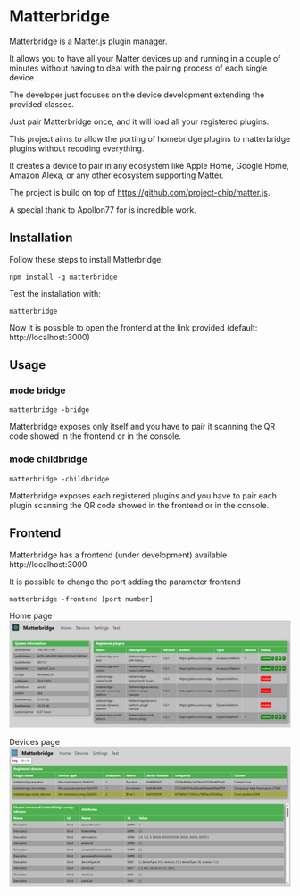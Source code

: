 # Matterbridge

Matterbridge is a Matter.js plugin manager. 

It allows you to have all your Matter devices up and running in a couple of minutes without
having to deal with the pairing process of each single device. 

The developer just focuses on the device development extending the provided classes.

Just pair Matterbridge once, and it will load all your registered plugins.

This project aims to allow the porting of homebridge plugins to matterbridge plugins without recoding everything.

It creates a device to pair in any ecosystem like Apple Home, Google Home, Amazon Alexa, or 
any other ecosystem supporting Matter.

The project is build on top of https://github.com/project-chip/matter.js. 

A special thank to Apollon77 for is incredible work.

## Installation

Follow these steps to install Matterbridge:
```
npm install -g matterbridge
```

Test the installation with:
```
matterbridge
```
Now it is possible to open the frontend at the link provided (default: http://localhost:3000)

## Usage

### mode bridge

```
matterbridge -bridge
```

Matterbridge exposes only itself and you have to pair it scanning the QR code showed in the frontend or in the console.

### mode childbridge

```
matterbridge -childbridge
```

Matterbridge exposes each registered plugins and you have to pair each plugin scanning the QR code showed in the frontend or in the console.

## Frontend

Matterbridge has a frontend (under development) available http://localhost:3000

It is possible to change the port adding the parameter frontend
```
matterbridge -frontend [port number]
```

Home page
![See the screenshot here](https://github.com/Luligu/matterbridge/blob/main/Screenshot%20home%20page.png)

Devices page
![See the screenshot here](https://github.com/Luligu/matterbridge/blob/main/Screenshot%20devices%20page.png)
